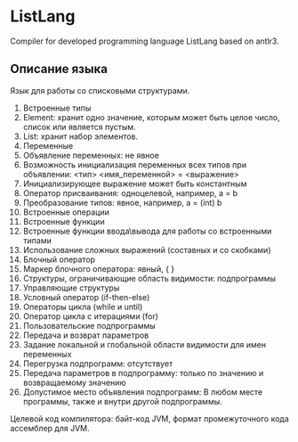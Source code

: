 ListLang
========

Compiler for developed programming language ListLang based on antlr3.

Описание языка
--------
Язык для работы со списковыми структурами.

1. Встроенные типы
  1. Element: хранит одно значение, которым может быть целое число, список или является пустым.
  2. List: хранит набор элементов.
2. Переменные
  1. Объявление переменных:  не явное
  2. Возможность инициализация переменных всех типов при объявлении: <тип> <имя_переменной> = <выражение>
  3. Инициализирующее выражение может быть константным
  4.  Оператор присваивания: одноцелевой, например, a = b
  5. Преобразование типов: явное, например, a = (int) b
3. Встроенные операции
4. Встроенные функции
  1. Встроенные функции ввода\вывода для работы со встроенными типами
5.  Использование сложных выражений (составных и со скобками)
6. Блочный оператор
  1. Маркер блочного оператора: явный, { }
  2. Структуры, ограничивающие область видимости:  подпрограммы
7. Управляющие структуры
  1. Условный оператор (if-then-else)
  2. Операторы цикла (while и until)
  3. Оператор цикла с итерациями (for)
8. Пользовательские подпрограммы
  1. Передача и возврат параметров
  2. Задание локальной и глобальной области видимости для имен переменных
  3. Перегрузка подпрограмм: отсутствует
  4. Передача параметров в подпрограмму: только по значению и возвращаемому значению
  5. Допустимое место объявления подпрограмм: В любом месте программы, также и внутри другой подпрограммы.


Целевой код компилятора: байт-код JVM, формат промежуточного кода ассемблер для JVM.
